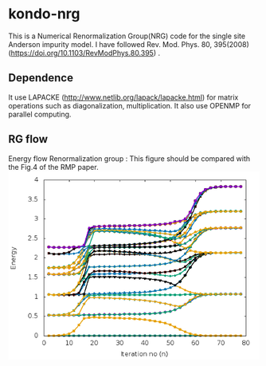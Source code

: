 # kondo-nrg
This is a Numerical Renormalization Group(NRG) code for the single site Anderson 
 impurity model. I have followed Rev. Mod. Phys. 80, 395(2008)(https://doi.org/10.1103/RevModPhys.80.395) . 
 
## Dependence 
It use LAPACKE (http://www.netlib.org/lapack/lapacke.html) for 
 matrix operations such as diagonalization, multiplication.  It also use OPENMP
 for parallel computing.  
 
 
## RG flow
 
 Energy flow Renormalization group : This figure should be compared with the Fig.4 of the RMP paper.
![alt text](src/c++/rgflow/out.png)
